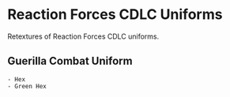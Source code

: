 # Reaction Forces CDLC Uniforms
Retextures of Reaction Forces CDLC uniforms.

## Guerilla Combat Uniform
	- Hex
	- Green Hex
